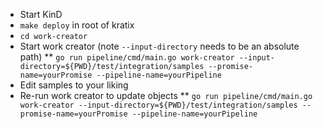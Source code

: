 * Start KinD
* `make deploy` in root of kratix
* `cd work-creator`
* Start work creator (note `--input-directory` needs to be an absolute path)
** `go run pipeline/cmd/main.go work-creator --input-directory=${PWD}/test/integration/samples --promise-name=yourPromise --pipeline-name=yourPipeline`
* Edit samples to your liking
* Re-run work creator to update objects
** `go run pipeline/cmd/main.go work-creator --input-directory=${PWD}/test/integration/samples --promise-name=yourPromise --pipeline-name=yourPipeline`